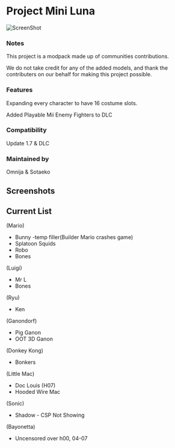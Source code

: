 # Project Mini Luna
![ScreenShot](https://i.imgur.com/dK5Jkp4.png)

### Notes
This project is a modpack made up of communities contributions.

We do not take credit for any of the added models, and thank the contributers on our behalf for making this project possible.

### Features
Expanding every character to have 16 costume slots.

Added Playable Mii Enemy Fighters to DLC

### Compatibility
Update 1.7 & DLC

### Maintained by
Omnija & Sotaeko

## Screenshots

## Current List

(Mario)
* Bunny -temp filler(Builder Mario crashes game)
* Splatoon Squids
* Robo
* Bones

(Luigi)
* Mr L
* Bones

(Ryu)
* Ken

(Ganondorf)
* Pig Ganon
* OOT 3D Ganon

(Donkey Kong)
* Bonkers

(Little Mac)
* Doc Louis (H07)
* Hooded Wire Mac

(Sonic)
* Shadow - CSP Not Showing

(Bayonetta)
* Uncensored over h00, 04-07
